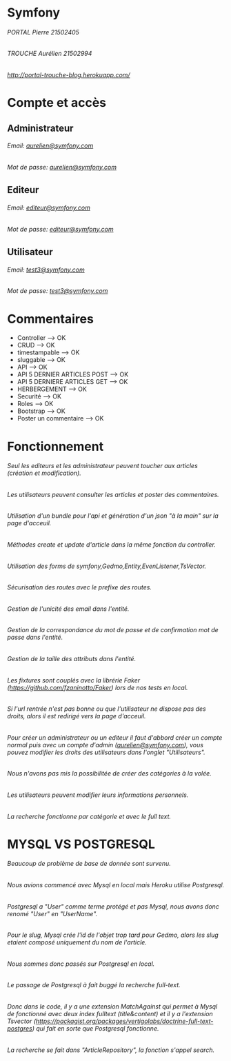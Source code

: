 # Symfony

###### PORTAL Pierre 21502405
###### TROUCHE Aurélien 21502994
###### http://portal-trouche-blog.herokuapp.com/

# Compte et accès

## Administrateur
###### Email: aurelien@symfony.com
###### Mot de passe: aurelien@symfony.com

## Editeur
###### Email: editeur@symfony.com
###### Mot de passe: editeur@symfony.com

## Utilisateur
###### Email: test3@symfony.com
###### Mot de passe: test3@symfony.com

# Commentaires
  * Controller --> OK
  * CRUD --> OK
  * timestampable --> OK
  * sluggable --> OK
  * API --> OK
  * API 5 DERNIER ARTICLES POST --> OK
  * API 5 DERNIERE ARTICLES GET --> OK
  * HERBERGEMENT --> OK
  * Securité --> OK
  * Roles --> OK
  * Bootstrap --> OK
  * Poster un commentaire --> OK

# Fonctionnement

###### Seul les editeurs et les administrateur peuvent toucher aux articles (création et modification).
###### Les utilisateurs peuvent consulter les articles et poster des commentaires.
###### Utilisation d'un bundle pour l'api et génération d'un json "à la main" sur la page d'acceuil.
###### Méthodes create et update d'article dans la même fonction du controller.
###### Utilisation des forms de symfony,Gedmo,Entity,EvenListener,TsVector.
###### Sécurisation des routes avec le prefixe des routes.
###### Gestion de l'unicité des email dans l'entité.
###### Gestion de la correspondance du mot de passe et de confirmation mot de passe dans l'entité.
###### Gestion de la taille des attributs dans l'entité.

###### Les fixtures sont couplés avec la librérie Faker (https://github.com/fzaninotto/Faker) lors de nos tests en local.
###### Si l'url rentrée  n'est pas bonne ou que l'utilisateur ne dispose pas des droits, alors il est redirigé vers la page d'acceuil.

###### Pour créer un administrateur ou un editeur il faut d'abbord créer un compte normal puis avec un compte d'admin (aurelien@symfony.com), vous pouvez modifier les droits des utilisateurs dans l'onglet "Utilisateurs".

###### Nous n'avons pas mis la possibilitée de créer des catégories à la volée.
###### Les utilisateurs peuvent modifier leurs informations personnels.
###### La recherche fonctionne par catégorie et avec le full text.

# MYSQL VS POSTGRESQL

###### Beaucoup de problème de base de donnée sont survenu.
###### Nous avions commencé avec Mysql en local mais Heroku utilise Postgresql.
###### Postgresql a "User" comme terme protégé et pas Mysql, nous avons donc renomé "User" en "UserName".
###### Pour le slug, Mysql crée l'id de l'objet trop tard pour Gedmo, alors les slug etaient composé uniquement du nom de l'article.
###### Nous sommes donc passés sur Postgresql en local.
###### Le passage de Postgresql à fait buggé la recherche full-text. 
###### Donc dans le code, il y a une extension MatchAgainst qui permet à Mysql de fonctionné avec deux index fulltext (title&content) et il y a l'extension Tsvector (https://packagist.org/packages/vertigolabs/doctrine-full-text-postgres) qui fait en sorte que Postgresql fonctionne.

###### La recherche se fait dans "ArticleRepository", la fonction s'appel search.

